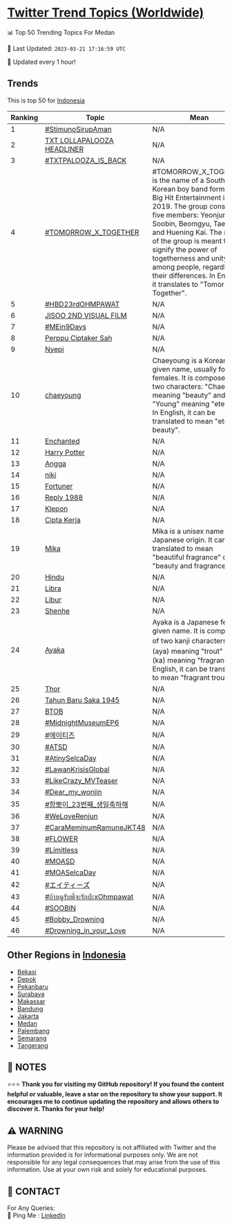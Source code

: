 [Twitter Trend Topics (Worldwide)](https://github.com/ErcinDedeoglu/Twitter-Trend-Topics)
==========


📊 Top 50 Trending Topics For Medan

📆 Last Updated: `2023-03-21 17:16:59 UTC`

🔧 Updated every 1 hour!


## Trends

This is top 50 for [Indonesia](</Indonesia>)

| Ranking | Topic | Mean |
| ------- | ------------ | ------------ |
| 1 | [#StimunoSirupAman](http://twitter.com/search?q=%23StimunoSirupAman) | N/A |
| 2 | [TXT LOLLAPALOOZA HEADLINER](http://twitter.com/search?q=TXT+LOLLAPALOOZA+HEADLINER) | N/A |
| 3 | [#TXTPALOOZA_IS_BACK](http://twitter.com/search?q=%23TXTPALOOZA_IS_BACK) | N/A |
| 4 | [#TOMORROW_X_TOGETHER](http://twitter.com/search?q=%23TOMORROW_X_TOGETHER) | #TOMORROW_X_TOGETHER is the name of a South Korean boy band formed by Big Hit Entertainment in 2019. The group consists of five members: Yeonjun, Soobin, Beomgyu, Taehyun and Huening Kai. The name of the group is meant to signify the power of togetherness and unity among people, regardless of their differences. In English, it translates to "Tomorrow Together". |
| 5 | [#HBD23rdOHMPAWAT](http://twitter.com/search?q=%23HBD23rdOHMPAWAT) | N/A |
| 6 | [JISOO 2ND VISUAL FILM](http://twitter.com/search?q=JISOO+2ND+VISUAL+FILM) | N/A |
| 7 | [#MEin9Days](http://twitter.com/search?q=%23MEin9Days) | N/A |
| 8 | [Perppu Ciptaker Sah](http://twitter.com/search?q=Perppu+Ciptaker+Sah) | N/A |
| 9 | [Nyepi](http://twitter.com/search?q=Nyepi) | N/A |
| 10 | [chaeyoung](http://twitter.com/search?q=chaeyoung) | Chaeyoung is a Korean given name, usually for females. It is composed of two characters: "Chae" meaning "beauty" and "Young" meaning "eternal". In English, it can be translated to mean "eternal beauty". |
| 11 | [Enchanted](http://twitter.com/search?q=Enchanted) | N/A |
| 12 | [Harry Potter](http://twitter.com/search?q=Harry+Potter) | N/A |
| 13 | [Angga](http://twitter.com/search?q=Angga) | N/A |
| 14 | [niki](http://twitter.com/search?q=niki) | N/A |
| 15 | [Fortuner](http://twitter.com/search?q=Fortuner) | N/A |
| 16 | [Reply 1988](http://twitter.com/search?q=Reply+1988) | N/A |
| 17 | [Klepon](http://twitter.com/search?q=Klepon) | N/A |
| 18 | [Cipta Kerja](http://twitter.com/search?q=Cipta+Kerja) | N/A |
| 19 | [Mika](http://twitter.com/search?q=Mika) | Mika is a unisex name of Japanese origin. It can be translated to mean "beautiful fragrance" or "beauty and fragrance". |
| 20 | [Hindu](http://twitter.com/search?q=Hindu) | N/A |
| 21 | [Libra](http://twitter.com/search?q=Libra) | N/A |
| 22 | [Libur](http://twitter.com/search?q=Libur) | N/A |
| 23 | [Shenhe](http://twitter.com/search?q=Shenhe) | N/A |
| 24 | [Ayaka](http://twitter.com/search?q=Ayaka) | Ayaka is a Japanese female given name. It is composed of two kanji characters, 鮎 (aya) meaning "trout" and 香 (ka) meaning "fragrance". In English, it can be translated to mean "fragrant trout". |
| 25 | [Thor](http://twitter.com/search?q=Thor) | N/A |
| 26 | [Tahun Baru Saka 1945](http://twitter.com/search?q=Tahun+Baru+Saka+1945) | N/A |
| 27 | [BTOB](http://twitter.com/search?q=BTOB) | N/A |
| 28 | [#MidnightMuseumEP6](http://twitter.com/search?q=%23MidnightMuseumEP6) | N/A |
| 29 | [#에이티즈](http://twitter.com/search?q=%23%ec%97%90%ec%9d%b4%ed%8b%b0%ec%a6%88) | N/A |
| 30 | [#ATSD](http://twitter.com/search?q=%23ATSD) | N/A |
| 31 | [#AtinySelcaDay](http://twitter.com/search?q=%23AtinySelcaDay) | N/A |
| 32 | [#LawanKrisisGlobal](http://twitter.com/search?q=%23LawanKrisisGlobal) | N/A |
| 33 | [#LikeCrazy_MVTeaser](http://twitter.com/search?q=%23LikeCrazy_MVTeaser) | N/A |
| 34 | [#Dear_my_wonjin](http://twitter.com/search?q=%23Dear_my_wonjin) | N/A |
| 35 | [#함뽀이_23번째_생일축하해](http://twitter.com/search?q=%23%ed%95%a8%eb%bd%80%ec%9d%b4_23%eb%b2%88%ec%a7%b8_%ec%83%9d%ec%9d%bc%ec%b6%95%ed%95%98%ed%95%b4) | N/A |
| 36 | [#WeLoveRenjun](http://twitter.com/search?q=%23WeLoveRenjun) | N/A |
| 37 | [#CaraMeminumRamuneJKT48](http://twitter.com/search?q=%23CaraMeminumRamuneJKT48) | N/A |
| 38 | [#FLOWER](http://twitter.com/search?q=%23FLOWER) | N/A |
| 39 | [#Limitless](http://twitter.com/search?q=%23Limitless) | N/A |
| 40 | [#MOASD](http://twitter.com/search?q=%23MOASD) | N/A |
| 41 | [#MOASelcaDay](http://twitter.com/search?q=%23MOASelcaDay) | N/A |
| 42 | [#エイティーズ](http://twitter.com/search?q=%23%e3%82%a8%e3%82%a4%e3%83%86%e3%82%a3%e3%83%bc%e3%82%ba) | N/A |
| 43 | [#ถ้าหนูรับพี่จะรักป่ะxOhmpawat](http://twitter.com/search?q=%23%e0%b8%96%e0%b9%89%e0%b8%b2%e0%b8%ab%e0%b8%99%e0%b8%b9%e0%b8%a3%e0%b8%b1%e0%b8%9a%e0%b8%9e%e0%b8%b5%e0%b9%88%e0%b8%88%e0%b8%b0%e0%b8%a3%e0%b8%b1%e0%b8%81%e0%b8%9b%e0%b9%88%e0%b8%b0xOhmpawat) | N/A |
| 44 | [#SOOBIN](http://twitter.com/search?q=%23SOOBIN) | N/A |
| 45 | [#Bobby_Drowning](http://twitter.com/search?q=%23Bobby_Drowning) | N/A |
| 46 | [#Drowning_in_your_Love](http://twitter.com/search?q=%23Drowning_in_your_Love) | N/A |



## Other Regions in [Indonesia](</Indonesia>)

* [Bekasi](</Indonesia/Bekasi.md>)
* [Depok](</Indonesia/Depok.md>)
* [Pekanbaru](</Indonesia/Pekanbaru.md>)
* [Surabaya](</Indonesia/Surabaya.md>)
* [Makassar](</Indonesia/Makassar.md>)
* [Bandung](</Indonesia/Bandung.md>)
* [Jakarta](</Indonesia/Jakarta.md>)
* [Medan](</Indonesia/Medan.md>)
* [Palembang](</Indonesia/Palembang.md>)
* [Semarang](</Indonesia/Semarang.md>)
* [Tangerang](</Indonesia/Tangerang.md>)



## 📝 NOTES

⭐⭐⭐ **Thank you for visiting my GitHub repository! If you found the content helpful or valuable, leave a star on the repository to show your support. It encourages me to continue updating the repository and allows others to discover it. Thanks for your help!**


## ⚠️ WARNING

Please be advised that this repository is not affiliated with Twitter and the information provided is for informational purposes only. We are not responsible for any legal consequences that may arise from the use of this information. Use at your own risk and solely for educational purposes.


## 📨 CONTACT

 For Any Queries:  
            🏓 Ping Me : [LinkedIn](https://www.linkedin.com/in/ercindedeoglu/)
